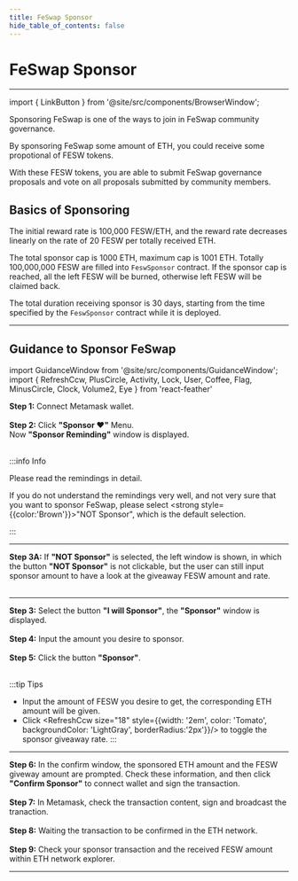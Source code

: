 ```yaml
---
title: FeSwap Sponsor
hide_table_of_contents: false
---
```


<div  style={{ color: "#00A4B8",}}>
  <h1> FeSwap Sponsor </h1>
</div>

_____________

import { LinkButton } from '@site/src/components/BrowserWindow';

Sponsoring FeSwap is one of the ways to join in FeSwap community governance. <br/> 

By sponsoring FeSwap some amount of ETH, you could receive some propotional of FESW tokens. <br/> 

With these FESW tokens, you are able to submit FeSwap governance proposals and vote on all proposals submitted by community members.

<LinkButton url="https://app.feswap.io/#/sponsor" link="Start to Sponsor FeSwap ↗" />

<div style={{height:'60px'}}/>


## <span className="title"> Basics of Sponsoring </span>

The initial reward rate is 100,000 FESW/ETH, and the reward rate decreases linearly on the rate of 20 FESW per totally received ETH.

The total sponsor cap is 1000 ETH, maximum cap is 1001 ETH. Totally 100,000,000 FESW are filled into `FeswSponsor` contract. If the sponsor cap is reached, all the left FESW will be burned, otherwise left FESW will be claimed back.

The total duration receiving sponsor is 30 days, starting from the time specified by the `FeswSponsor` contract while it is deployed.  

<LinkButton url="docs/Contracts/sponsor" link="Learn more about FeSwap Sponsor 👈" />

<div style={{height:'60px'}}/>

_________________

## <span className="title"> Guidance to Sponsor FeSwap </span>

import GuidanceWindow from '@site/src/components/GuidanceWindow';
import { RefreshCcw, PlusCircle, Activity, Lock, User, Coffee, Flag, MinusCircle, Clock, Volume2, Eye } from 'react-feather'

<GuidanceWindow imageUrl="img/Guidance/Sponsor/Sponsor01.png">
  <span>
    <strong>Step 1:</strong> Connect Metamask wallet. <br/><br/>
    <strong>Step 2:</strong> Click <strong>"Sponsor <span style={{color:'red'}}>❤</span>"</strong> Menu.<br/>
    Now <strong>"Sponsor Reminding"</strong> window is displayed.  <br/><br/>

:::info Info

Please read the remindings in detail.

If you do not understand the remindings very well, and not very sure that you want to sponsor FeSwap, 
please select <strong style={{color:'Brown'}}>"NOT Sponsor"</strong>, which is the default selection.

::: 

  </span>  
</GuidanceWindow>

______________

<GuidanceWindow imageUrl="img/Guidance/Sponsor/Sponsor02A.png">
  <span>
    <strong>Step 3A:</strong> If <strong>"NOT Sponsor"</strong> is selected, the left window is shown, in which the button <strong>"NOT Sponsor"</strong> is not clickable, but the user can still input sponsor amount to have a look at the giveaway FESW amount and rate. <br/><br/>
  </span>  
</GuidanceWindow>

_____________________

<GuidanceWindow imageUrl="img/Guidance/Sponsor/Sponsor02B.png">
  <span>
    <strong>Step 3:</strong> Select the button <strong>"I will Sponsor"</strong>, the <strong>"Sponsor"</strong> window is displayed. <br/><br/>
    <strong>Step 4:</strong> Input the amount you desire to sponsor.<br/><br/>
    <strong>Step 5:</strong> Click the button <strong>"Sponsor"</strong>.<br/><br/>
  </span>  

:::tip Tips
+ Input the amount of FESW you desire to get, the corresponding ETH amount will be given.
+ Click <RefreshCcw size="18" style={{width: '2em', color: 'Tomato', backgroundColor: 'LightGray', borderRadius:'2px'}}/> 
  to toggle the sponsor giveaway rate.
:::
</GuidanceWindow>

______________________________

<GuidanceWindow imageUrl="img/Guidance/Sponsor/Sponsor03.png">
  <span>
    <strong>Step 6:</strong> In the confirm window, the sponsored ETH amount and the FESW giveway amount are prompted. Check these information, and then click <strong>"Confirm Sponsor"</strong> to connect wallet and sign the transaction.<br/><br/>
    <strong>Step 7:</strong> In Metamask, check the transaction content, sign and broadcast the tranaction.<br/><br/>
    <strong>Step 8:</strong> Waiting the transaction to be confirmed in the ETH network.<br/><br/>
    <strong>Step 9:</strong> Check your sponsor transaction and the received FESW amount within ETH network explorer.<br/>
  </span>  
</GuidanceWindow>

______________________________

